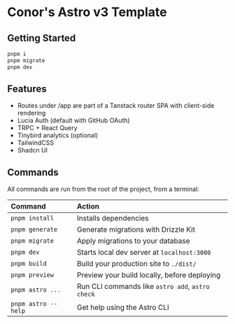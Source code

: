 # Conor's Astro v3 Template

## Getting Started

```bash
pnpm i
pnpm migrate
pnpm dev
```

## Features

- Routes under /app are part of a Tanstack router SPA with client-side rendering
- Lucia Auth (default with GitHub OAuth)
- TRPC + React Query
- Tinybird analytics (optional)
- TailwindCSS
- Shadcn UI

## Commands

All commands are run from the root of the project, from a terminal:

| Command             | Action                                           |
| :------------------ | :----------------------------------------------- |
| `pnpm install`      | Installs dependencies                            |
| `pnpm generate`     | Generate migrations with Drizzle Kit             |
| `pnpm migrate`      | Apply migrations to your database                |
| `pnpm dev`          | Starts local dev server at `localhost:3000`      |
| `pnpm build`        | Build your production site to `./dist/`          |
| `pnpm preview`      | Preview your build locally, before deploying     |
| `pnpm astro ...`    | Run CLI commands like `astro add`, `astro check` |
| `pnpm astro --help` | Get help using the Astro CLI                     |
